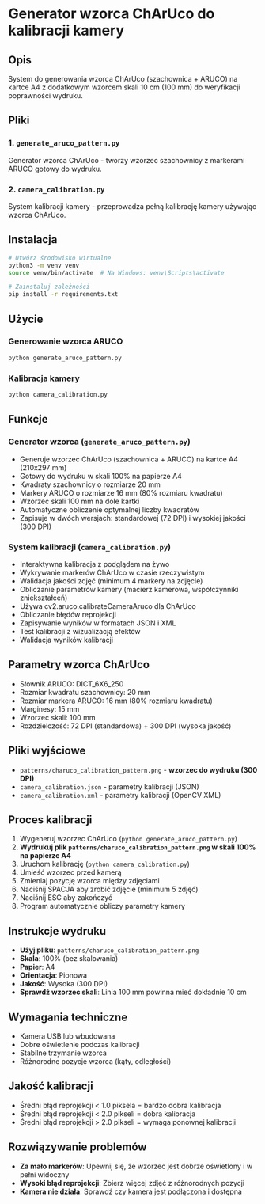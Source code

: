 # Generator wzorca ChArUco do kalibracji kamery

## Opis
System do generowania wzorca ChArUco (szachownica + ARUCO) na kartce A4 z dodatkowym wzorcem skali 10 cm (100 mm) do weryfikacji poprawności wydruku.

## Pliki

### 1. `generate_aruco_pattern.py`
Generator wzorca ChArUco - tworzy wzorzec szachownicy z markerami ARUCO gotowy do wydruku.

### 2. `camera_calibration.py`
System kalibracji kamery - przeprowadza pełną kalibrację kamery używając wzorca ChArUco.

## Instalacja
```bash
# Utwórz środowisko wirtualne
python3 -m venv venv
source venv/bin/activate  # Na Windows: venv\Scripts\activate

# Zainstaluj zależności
pip install -r requirements.txt
```

## Użycie

### Generowanie wzorca ARUCO
```bash
python generate_aruco_pattern.py
```

### Kalibracja kamery
```bash
python camera_calibration.py
```

## Funkcje

### Generator wzorca (`generate_aruco_pattern.py`)
- Generuje wzorzec ChArUco (szachownica + ARUCO) na kartce A4 (210x297 mm)
- Gotowy do wydruku w skali 100% na papierze A4
- Kwadraty szachownicy o rozmiarze 20 mm
- Markery ARUCO o rozmiarze 16 mm (80% rozmiaru kwadratu)
- Wzorzec skali 100 mm na dole kartki
- Automatyczne obliczenie optymalnej liczby kwadratów
- Zapisuje w dwóch wersjach: standardowej (72 DPI) i wysokiej jakości (300 DPI)

### System kalibracji (`camera_calibration.py`)
- Interaktywna kalibracja z podglądem na żywo
- Wykrywanie markerów ChArUco w czasie rzeczywistym
- Walidacja jakości zdjęć (minimum 4 markery na zdjęcie)
- Obliczanie parametrów kamery (macierz kamerowa, współczynniki zniekształceń)
- Używa cv2.aruco.calibrateCameraAruco dla ChArUco
- Obliczanie błędów reprojekcji
- Zapisywanie wyników w formatach JSON i XML
- Test kalibracji z wizualizacją efektów
- Walidacja wyników kalibracji

## Parametry wzorca ChArUco
- Słownik ARUCO: DICT_6X6_250
- Rozmiar kwadratu szachownicy: 20 mm
- Rozmiar markera ARUCO: 16 mm (80% rozmiaru kwadratu)
- Marginesy: 15 mm
- Wzorzec skali: 100 mm
- Rozdzielczość: 72 DPI (standardowa) + 300 DPI (wysoka jakość)

## Pliki wyjściowe
- `patterns/charuco_calibration_pattern.png` - **wzorzec do wydruku (300 DPI)**
- `camera_calibration.json` - parametry kalibracji (JSON)
- `camera_calibration.xml` - parametry kalibracji (OpenCV XML)

## Proces kalibracji
1. Wygeneruj wzorzec ChArUco (`python generate_aruco_pattern.py`)
2. **Wydrukuj plik `patterns/charuco_calibration_pattern.png` w skali 100% na papierze A4**
3. Uruchom kalibrację (`python camera_calibration.py`)
4. Umieść wzorzec przed kamerą
5. Zmieniaj pozycję wzorca między zdjęciami
6. Naciśnij SPACJA aby zrobić zdjęcie (minimum 5 zdjęć)
7. Naciśnij ESC aby zakończyć
8. Program automatycznie obliczy parametry kamery

## Instrukcje wydruku
- **Użyj pliku**: `patterns/charuco_calibration_pattern.png`
- **Skala**: 100% (bez skalowania)
- **Papier**: A4
- **Orientacja**: Pionowa
- **Jakość**: Wysoka (300 DPI)
- **Sprawdź wzorzec skali**: Linia 100 mm powinna mieć dokładnie 10 cm

## Wymagania techniczne
- Kamera USB lub wbudowana
- Dobre oświetlenie podczas kalibracji
- Stabilne trzymanie wzorca
- Różnorodne pozycje wzorca (kąty, odległości)

## Jakość kalibracji
- Średni błąd reprojekcji < 1.0 piksela = bardzo dobra kalibracja
- Średni błąd reprojekcji < 2.0 pikseli = dobra kalibracja
- Średni błąd reprojekcji > 2.0 pikseli = wymaga ponownej kalibracji

## Rozwiązywanie problemów
- **Za mało markerów**: Upewnij się, że wzorzec jest dobrze oświetlony i w pełni widoczny
- **Wysoki błąd reprojekcji**: Zbierz więcej zdjęć z różnorodnych pozycji
- **Kamera nie działa**: Sprawdź czy kamera jest podłączona i dostępna
